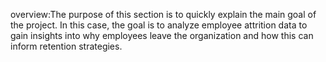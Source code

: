 overview:The purpose of this section is to quickly explain the main goal of the project. In this case, the goal is to analyze employee attrition data to gain insights into why employees leave the organization and how this can inform retention strategies.
